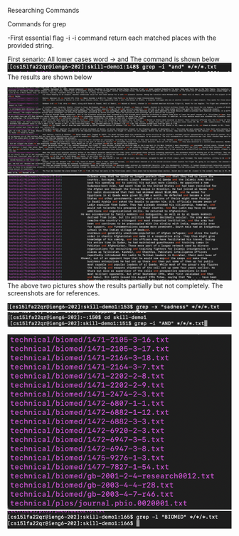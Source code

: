 Researching Commands

Commands for grep

-First essential flag
-i
-i command return each matched places with the provided string.

First senario:
All lower cases word -> and 
The command is shown below
![Image](3-5.png)
The results are shown below

![Image](3-7.png)
![Image](3-1.png)
The above two pictures show the results partially but not completely. The screenshots are for references.




![Image](3-2.png)
![Image](3-3.png)

![Image](3-4.png)
![Image](3-6.png)